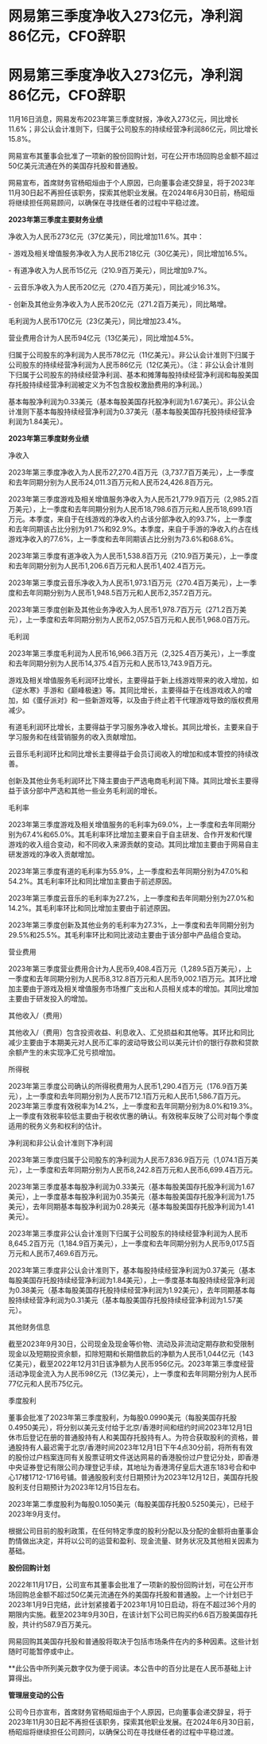 # 网易第三季度净收入273亿元，净利润86亿元，CFO辞职

# 网易第三季度净收入273亿元，净利润86亿元，CFO辞职

11月16日消息，网易发布2023年第三季度财报，净收入273亿元，同比增长11.6%；非公认会计准则下，归属于公司股东的持续经营净利润86亿元，同比增长15.8%。

网易宣布其董事会批准了一项新的股份回购计划，可在公开市场回购总金额不超过50亿美元流通在外的美国存托股和普通股。

网易宣布，首席财务官杨昭烜由于个人原因，已向董事会递交辞呈，将于2023年11月30日起不再担任该职务，探索其他职业发展。在2024年6月30日前，杨昭烜将继续担任网易顾问，以确保在寻找继任者的过程中平稳过渡。

**2023年第三季度主要财务业绩**

净收入为人民币273亿元（37亿美元），同比增加11.6%。其中：

\- 游戏及相关增值服务净收入为人民币218亿元（30亿美元），同比增加16.5%。

\- 有道净收入为人民币15亿元（210.9百万美元），同比增加9.7%。

\- 云音乐净收入为人民币20亿元（270.4百万美元），同比减少16.3%。

\- 创新及其他业务净收入为人民币20亿元（271.2百万美元），同比略增。

毛利润为人民币170亿元（23亿美元），同比增加23.4%。

营业费用合计为人民币94亿元（13亿美元），同比增加4.5%。

归属于公司股东的净利润为人民币78亿元（11亿美元）。非公认会计准则下归属于公司股东的持续经营净利润为人民币86亿元（12亿美元）。（注：非公认会计准则下归属于公司股东的持续经营净利润、基本和摊薄每股持续经营净利润和每股美国存托股持续经营净利润被定义为不包含股权激励费用的净利润。）

基本每股净利润为0.33美元（基本每股美国存托股净利润为1.67美元）。非公认会计准则下基本每股持续经营净利润为0.37美元（基本每股美国存托股持续经营净利润为1.84美元）。

**2023年第三季度财务业绩**

净收入

2023年第三季度净收入为人民币27,270.4百万元（3,737.7百万美元），上一季度和去年同期分别为人民币24,011.3百万元和人民币24,426.8百万元。

2023年第三季度游戏及相关增值服务净收入为人民币21,779.9百万元（2,985.2百万美元），上一季度和去年同期分别为人民币18,798.6百万元和人民币18,699.1百万元。本季度，来自于在线游戏的净收入约占该分部净收入的93.7%，上一季度和去年同期该占比分别为91.7%和92.9%。本季度，来自于手游的净收入约占在线游戏净收入的77.6%，上一季度和去年同期该占比分别为73.6%和68.6%。

2023年第三季度有道净收入为人民币1,538.8百万元（210.9百万美元），上一季度和去年同期分别为人民币1,206.6百万元和人民币1,402.4百万元。

2023年第三季度云音乐净收入为人民币1,973.1百万元（270.4百万美元），上一季度和去年同期分别为人民币1,948.5百万元和人民币2,357.2百万元。

2023年第三季度创新及其他业务净收入为人民币1,978.7百万元（271.2百万美元），上一季度和去年同期分别为人民币2,057.5百万元和人民币1,968.0百万元。

毛利润

2023年第三季度毛利润为人民币16,966.3百万元（2,325.4百万美元），上一季度和去年同期分别为人民币14,375.4百万元和人民币13,743.9百万元。

游戏及相关增值服务毛利润环比增长，主要得益于新上线游戏带来的收入增加，如《逆水寒》手游和《巅峰极速》等。其同比增长，主要得益于在线游戏收入的增加，如《蛋仔派对》和一些新游戏等，以及由于终止若干代理游戏导致的版权费用减少。

有道毛利润环比增长，主要得益于学习服务净收入增长。其同比增长，主要来自于学习服务和在线营销服务的收入贡献增加。

云音乐毛利润环比和同比增长主要得益于会员订阅收入的增加和成本管控的持续改善。

创新及其他业务毛利润环比下降主要由于严选电商毛利润下降。其同比增长主要得益于该分部中严选和其他一些业务毛利润的增长。

毛利率

2023年第三季度游戏及相关增值服务的毛利率为69.0%，上一季度和去年同期分别为67.4%和65.0%。其毛利率环比增加主要来自于自主研发、合作开发和代理游戏的收入组合变动，和不同收入来源贡献的变动。其同比增加主要由于网易自主研发游戏的净收入贡献增加。

2023年第三季度有道的毛利率为55.9%，上一季度和去年同期分别为47.0%和54.2%。其毛利率环比和同比增加主要由于前述原因。

2023年第三季度云音乐的毛利率为27.2%，上一季度和去年同期分别为27.0%和14.2%。其毛利率环比和同比增加主要由于前述原因。

2023年第三季度创新及其他业务的毛利率为27.3%，上一季度和去年同期分别为29.5%和25.5%。其毛利率环比和同比波动主要由于该分部中产品组合变动。

营业费用

2023年第三季度营业费用合计为人民币9,408.4百万元（1,289.5百万美元），上一季度和去年同期分别为人民币8,312.8百万元和人民币9,002.1百万元。其环比增加主要由于游戏及相关增值服务市场推广支出和人员相关成本的增加。其同比增加主要由于研发投入的增加。

其他收入/（费用）

其他收入/（费用）包含投资收益、利息收入、汇兑损益和其他等。其环比和同比减少主要由于本期美元对人民币汇率的波动导致公司以美元计价的银行存款和贷款余额产生的未实现净汇兑亏损增加。

所得税

2023年第三季度公司确认的所得税费用为人民币1,290.4百万元（176.9百万美元），上一季度和去年同期分别为人民币712.1百万元和人民币1,586.7百万元。2023年第三季度有效税率为14.2%，上一季度和去年同期分别为8.0%和19.3%。上一季度有效税率较低主要由于税收优惠的确认。有效税率反映了公司对每个季度适用的税务义务和权利的估计。

净利润和非公认会计准则下净利润

2023年第三季度归属于公司股东的净利润为人民币7,836.9百万元（1,074.1百万美元），上一季度和去年同期分别为人民币8,242.8百万元和人民币6,699.4百万元。

2023年第三季度基本每股净利润为0.33美元（基本每股美国存托股净利润为1.67美元），上一季度基本每股净利润为0.35美元（基本每股美国存托股净利润为1.75美元），去年同期基本每股净利润为0.28美元（基本每股美国存托股净利润为1.41美元）。

2023年第三季度非公认会计准则下归属于公司股东的持续经营净利润为人民币8,645.2百万元（1,184.9百万美元），上一季度和去年同期分别为人民币9,017.5百万元和人民币7,469.6百万元。

2023年第三季度非公认会计准则下，基本每股持续经营净利润为0.37美元（基本每股美国存托股持续经营净利润为1.84美元），上一季度基本每股持续经营净利润为0.38美元（基本每股美国存托股持续经营净利润为1.92美元），去年同期基本每股持续经营净利润为0.31美元（基本每股美国存托股持续经营净利润为1.57美元）。

其他财务信息

截至2023年9月30日，公司现金及现金等价物、流动及非流动定期存款和受限制现金以及短期投资余额，扣除短期和长期借款后的净额为人民币1,044亿元（143亿美元），截至2022年12月31日该净额为人民币956亿元。2023年第三季度经营活动净现金流入为人民币98亿元（13亿美元），上一季度和去年同期分别为人民币77亿元和人民币75亿元。

季度股利

董事会批准了2023年第三季度股利，为每股0.0990美元（每股美国存托股0.4950美元），将分别以美元支付给于北京/香港时间和纽约时间2023年12月1日休市后登记在册的普通股持有人和美国存托股持有人。为符合获取股利的资格，普通股持有人最迟需于北京/香港时间2023年12月1日下午4点30分前，将所有有效的股份过户档案连同有关股票证明文件送达网易的香港股份过户登记分处，即香港中央证券登记有限公司办理登记手续，其地址为香港湾仔皇后大道东183号合和中心17楼1712-1716号铺。普通股股利支付日期预计为2023年12月12日，美国存托股股利支付日期预计为2023年12月15日左右。

2023年第二季度股利为每股0.1050美元（每股美国存托股0.5250美元），已经于2023年9月支付。

根据公司目前的股利政策，在任何特定季度的股利分配以及分配的金额将由董事会酌情做出决定，并将以公司的运营和盈利、现金流量、财务状况及其他相关因素为基础。

**股份回购计划**

2022年11月17日，公司宣布其董事会批准了一项新的股份回购计划，可在公开市场回购总金额不超过50亿美元流通在外的美国存托股和普通股。上一个计划已于2023年1月9日完结，此计划紧接着于2023年1月10日启动，将在不超过36个月的期限内实施。截至2023年9月30日，在该计划下公司已购买约6.6百万股美国存托股，共计约587.9百万美元。

网易回购其美国存托股和普通股将取决于包括市场条件在内的多种因素。这些计划随时可能暂停或中止。

**此公告中所列美元数字仅为便于阅读。本公告中的百分比是在人民币基础上计算得出。

**管理层变动的公告**

公司今日亦宣布，首席财务官杨昭烜由于个人原因，已向董事会递交辞呈，将于2023年11月30日起不再担任该职务，探索其他职业发展。在2024年6月30日前，杨昭烜将继续担任公司顾问，以确保公司在寻找继任者的过程中平稳过渡。

